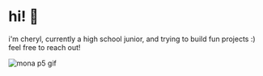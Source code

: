 # hi! 👋

i'm cheryl, currently a high school junior, and trying to build fun projects :) feel free to reach out!

![mona p5 gif](https://github.com/cherylaurelia/cherylaurelia/blob/main/mona.gif?raw=true)
